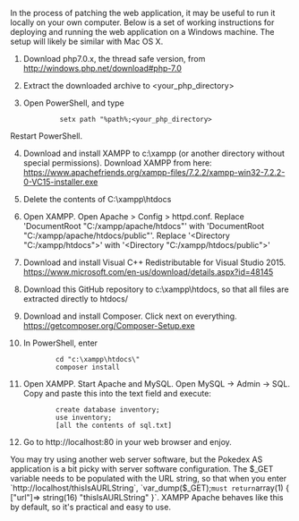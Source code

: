 In the process of patching the web application, it may be useful to run it locally on your own computer. Below is a set of working instructions for deploying and running the web application on a Windows machine. The setup will likely be similar with Mac OS X.

1. Download php7.0.x, the thread safe version, from http://windows.php.net/download#php-7.0
2. Extract the downloaded archive to <your_php_directory>
3. Open PowerShell, and type

                setx path "%path%;<your_php_directory> 
                
Restart PowerShell.

4. Download and install XAMPP to c:\xampp (or another directory without special permissions). Download XAMPP from here: https://www.apachefriends.org/xampp-files/7.2.2/xampp-win32-7.2.2-0-VC15-installer.exe
5. Delete the contents of C:\xampp\htdocs
6. Open XAMPP. Open Apache > Config > httpd.conf. Replace 'DocumentRoot "C:/xampp/apache/htdocs"' with  'DocumentRoot "C:/xampp/apache/htdocs/public"'. Replace '<Directory "C:/xampp/htdocs">' with '<Directory "C:/xampp/htdocs/public">'
7. Download and install Visual C++ Redistributable for Visual Studio 2015. https://www.microsoft.com/en-us/download/details.aspx?id=48145
8. Download this GitHub repository to c:\xampp\htdocs, so that all files are extracted directly to htdocs/
9. Download and install Composer. Click next on everything. https://getcomposer.org/Composer-Setup.exe
10. In PowerShell, enter 

                cd "c:\xampp\htdocs\" 
                composer install
                
11. Open XAMPP. Start Apache and MySQL. Open MySQL -> Admin -> SQL. Copy and paste this into the text field and execute:

                create database inventory;
                use inventory;
                [all the contents of sql.txt]

12. Go to http://localhost:80 in your web browser and enjoy.


You may try using another web server software, but the Pokedex AS application is a bit picky with server software configuration. The $_GET variable needs to be populated with the URL string, so that when you enter `http://localhost/thisIsAURLString`, `var_dump($_GET);` must return `array(1) { ["url"]=> string(16) "thisIsAURLString" }`. XAMPP Apache behaves like this by default, so it's practical and easy to use.

